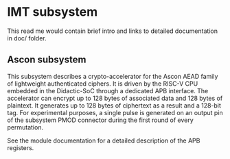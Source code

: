 # IMT subsystem

This read me would contain brief intro and links to detailed documentation in doc/ folder.

## Ascon subsystem

This subsystem describes a crypto-accelerator for the Ascon AEAD family of lightweight authenticated ciphers.
It is driven by the RISC-V CPU embedded in the Didactic-SoC through a dedicated APB interface.
The accelerator can encrypt up to 128 bytes of associated data and 128 bytes of plaintext.
It generates up to 128 bytes of ciphertext as a result and a 128-bit tag.
For experimental purposes, a single pulse is generated on an output pin of the subsystem PMOD connector during the first round of every permutation.

See the module documentation for a detailed description of the APB registers.
